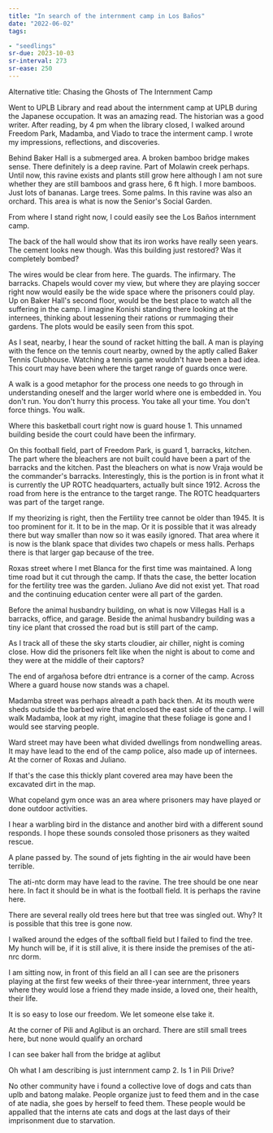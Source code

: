 ```yaml
---
title: "In search of the internment camp in Los Baños"
date: "2022-06-02"
tags:

- "seedlings"
sr-due: 2023-10-03
sr-interval: 273
sr-ease: 250
---
```


Alternative title: Chasing the Ghosts of The Internment Camp

Went to UPLB Library and read about the internment camp at UPLB during the Japanese occupation. It was an amazing read. The historian was a good writer. After reading, by 4 pm when the library closed, I walked around Freedom Park, Madamba, and Viado to trace the interment camp. I wrote my impressions, reflections, and discoveries.

Behind Baker Hall is a submerged area. A broken bamboo bridge makes sense. There definitely is a deep ravine. Part of Molawin creek perhaps. Until now, this ravine exists and plants still grow here although I am not sure whether they are still bamboos and grass here, 6 ft high.  I more bamboos. Just lots of bananas. Large trees. Some palms. In this ravine was also an orchard. This area is what is now the Senior's Social Garden.

From where I stand right now, I could easily see the Los Baños internment camp.

The back of the hall would show that its iron works have really seen years. The cement looks new though. Was this building just restored? Was it completely bombed?

The wires would be clear from here. The guards. The infirmary. The barracks. Chapels would cover my view, but where they are playing soccer right now would easily be the wide space where the prisoners could play. Up on Baker Hall's second floor, would be the best place to watch all the suffering in the camp. I imagine Konishi standing there looking at the internees, thinking about lessening their rations or rummaging their gardens. The plots would be easily seen from this spot.

As I seat, nearby, I hear the sound of racket hitting the ball. A man is playing with the fence on the tennis court nearby, owned by the aptly called Baker Tennis Clubhouse. Watching a tennis game wouldn't have been a bad idea. This court may have been where the target range of guards once were.

A walk is a good metaphor for the process one needs to go through in understanding oneself and the larger world where one is embedded in. You don't run. You don't hurry this process. You take all your time. You don't force things. You walk.

Where this basketball court right now is guard house 1. This unnamed building beside the court could have been the infirmary.

On this football field, part of Freedom Park, is guard 1, barracks, kitchen. The part where the bleachers are not built could have been a part of the barracks and the kitchen. Past the bleachers on what is now Vraja would be the commander's barracks. Interestingly, this is the portion is in front what it is currently the UP ROTC headquarters, actually bult since 1912. Across the road from here is the entrance to the target range. The ROTC headquarters was part of the target range.

If my theorizing is right, then the Fertility tree cannot be older than 1945. It is too prominent for it. It to be in the map. Or it is possible that it was already there but way smaller than now so it was easily ignored. That area where it is now is the blank space that divides two chapels or mess halls. Perhaps there is that larger gap because of the tree.

Roxas street where I met Blanca for the first time was maintained. A long time road but it cut through the camp. If thats the case, the better location for the fertility tree was the garden. Juliano Ave did not exist yet. That road and the continuing education center were all part of the garden.

Before the animal husbandry building, on what is now Villegas Hall is a barracks, office, and garage. Beside the animal husbandry building was a tiny ice plant that crossed the road but is still part of the camp.

As I track all of these the sky starts cloudier, air chiller, night is coming close. How did the prisoners felt like when the night is about to come and they were at the middle of their captors?

The end of argañosa before dtri entrance is a corner of the camp. Across Where a guard house now stands was a chapel.

Madamba street was perhaps alreadt a path back then. At its mouth were sheds outside the barbed wire that enclosed the east side of the camp. I will walk Madamba, look at my right, imagine that these foliage is gone and I would see starving people.

Ward street may have been what divided dwellings from nondwelling areas. It may have lead to the end of the camp police, also made up of internees. At the corner of Roxas and Juliano.

If that's the case this thickly plant covered area may have been the excavated dirt in the map.

What copeland gym once was an area where prisoners may have played or done outdoor activities.

I hear a warbling bird in the distance and another bird with a different sound responds. I hope these sounds consoled those prisoners as they waited rescue.

A plane passed by. The sound of jets fighting in the air would have been terrible.

The ati-ntc dorm may have lead to the ravine. The tree should be one near here. In fact it should be in what is the football field. It is perhaps the ravine here.

There are several really old trees here but that tree was singled out. Why? It is possible that this tree is gone now.

I walked around the edges of the softball field but I failed to find the tree. My hunch will be, if it is still alive, it is there inside the premises of the ati-nrc dorm.

I am sitting now, in front of this field an all I can see are the prisoners playing at the first few weeks of their three-year internment, three years where they would lose a friend they made inside, a loved one, their health, their life.

It is so easy to lose our freedom. We let someone else take it.

At the corner of Pili and Aglibut is an orchard. There are still small trees here, but none would qualify an orchard

I can see baker hall from the bridge at aglibut

Oh what I am describing is just internment camp 2. Is 1 in Pili Drive?

No other community have i found a collective love of dogs and cats than uplb and batong malake. People organize just to feed them and in the case of ate nadia, she goes by herself to feed them. These people would be appalled that the interns ate cats and dogs at the last days of their imprisonment due to starvation.
